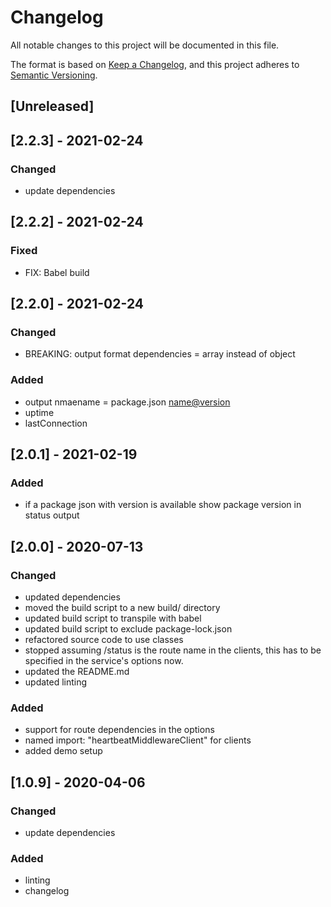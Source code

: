 # Changelog

All notable changes to this project will be documented in this file.

The format is based on [Keep a Changelog](https://keepachangelog.com/en/1.0.0/),
and this project adheres to [Semantic Versioning](https://semver.org/spec/v2.0.0.html).

## [Unreleased]

## [2.2.3] - 2021-02-24

### Changed

- update dependencies

## [2.2.2] - 2021-02-24

### Fixed

- FIX: Babel build

## [2.2.0] - 2021-02-24

### Changed

- BREAKING: output format dependencies = array instead of object

### Added

- output nmaename = package.json <name@version>
- uptime
- lastConnection

## [2.0.1] - 2021-02-19

### Added

- if a package json with version is available show package version in status output

## [2.0.0] - 2020-07-13

### Changed

- updated dependencies
- moved the build script to a new build/ directory
- updated build script to transpile with babel
- updated build script to exclude package-lock.json
- refactored source code to use classes
- stopped assuming /status is the route name in the clients, this has to be specified in the service's options now.
- updated the README.md
- updated linting

### Added

- support for route dependencies in the options
- named import: "heartbeatMiddlewareClient" for clients
- added demo setup

## [1.0.9] - 2020-04-06

### Changed

- update dependencies

### Added

- linting
- changelog
